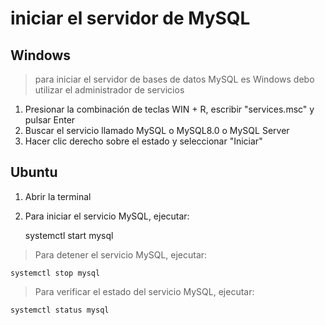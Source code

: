 # iniciar el servidor de MySQL

## Windows

> para iniciar el servidor de bases de datos MySQL es Windows 
> debo utilizar el administrador de servicios

1. Presionar la combinación de teclas WIN + R, escribir "services.msc" y pulsar Enter
2. Buscar el servicio llamado MySQL o MySQL8.0 o MySQL Server
3. Hacer clic derecho sobre el estado y seleccionar "Iniciar"

## Ubuntu

1. Abrir la terminal
2. Para iniciar el servicio MySQL, ejecutar:

    systemctl start mysql  


> Para detener el servicio MySQL, ejecutar:

    systemctl stop mysql  


> Para verificar el estado del servicio MySQL, ejecutar:

    systemctl status mysql  

